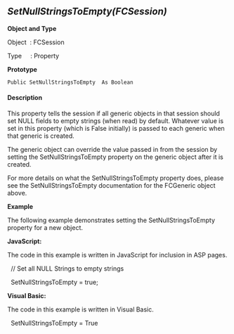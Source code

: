 _SetNullStringsToEmpty(FCSession)_
----------------------------------

**Object and Type**

Object  : FCSession

Type     : Property

**Prototype**

```
Public SetNullStringsToEmpty  As Boolean
```

#### Description

This property tells the session if all generic objects in that session should set NULL fields to empty strings (when read) by default. Whatever value is set in this property (which is False initially) is passed to each generic when that generic is created.

The generic object can override the value passed in from the session by setting the SetNullStringsToEmpty  property on the generic object after it is created.

For more details on what the SetNullStringsToEmpty  property does, please see the SetNullStringsToEmpty  documentation for the FCGeneric object above.

**Example**

The following example demonstrates setting the SetNullStringsToEmpty  property for a new object.

**JavaScript:**

The code in this example is written in JavaScript for inclusion in ASP pages.

  // Set all NULL Strings to empty strings

  SetNullStringsToEmpty  = true;

**Visual Basic:**

The code in this example is written in Visual Basic.

  SetNullStringsToEmpty  = True